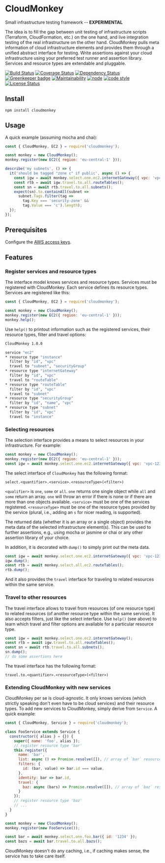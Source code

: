 # CloudMonkey

Small infrastructure testing framework -- **EXPERIMENTAL**

The idea is to fill the gap between
unit testing of infrastructure scripts (Terraform, CloudFormation, etc.) on the one hand,
and live integration testing of the real infrastructure on the other hand.
CloudMonkey pulls meta information of cloud infrastructure elements
and provides them through a unified abstract interface for testing.
Write assertions against your cloud infrastructure
using your preferred test runner and assertion library.
Services and resource types are extendable and pluggable.

[![Build Status](https://travis-ci.org/frankthelen/cloudmonkey.svg?branch=master)](https://travis-ci.org/frankthelen/cloudmonkey)
[![Coverage Status](https://coveralls.io/repos/github/frankthelen/cloudmonkey/badge.svg?branch=master)](https://coveralls.io/github/frankthelen/cloudmonkey?branch=master)
[![Dependency Status](https://gemnasium.com/badges/github.com/frankthelen/cloudmonkey.svg)](https://gemnasium.com/github.com/frankthelen/cloudmonkey)
[![Greenkeeper badge](https://badges.greenkeeper.io/frankthelen/cloudmonkey.svg)](https://greenkeeper.io/)
[![Maintainability](https://api.codeclimate.com/v1/badges/520457acb01e31acc0a3/maintainability)](https://codeclimate.com/github/frankthelen/cloudmonkey/maintainability)
[![node](https://img.shields.io/node/v/cloudmonkey.svg)]()
[![code style](https://img.shields.io/badge/code_style-airbnb-brightgreen.svg)](https://github.com/airbnb/javascript)
[![License Status](http://img.shields.io/npm/l/cloudmonkey.svg)]()

## Install

```batch
npm install cloudmonkey
```

## Usage

A quick example (assuming mocha and chai):
```javascript
const { CloudMonkey, EC2 } = require('cloudmonkey');

const monkey = new CloudMonkey();
monkey.register(new EC2({ region: 'eu-central-1' }));

describe('my subnets', () => {
  it('should be tagged "zone c" if public', async () => {
    const igw = await monkey.select.one.ec2.internetGateway({ vpc: 'vpc-12345678' });
    const rtb = await igw.travel.to.all.routeTables();
    const sn = await rtb.travel.to.all.subnets();
    expect(sn).to.containAll(subnet =>
      subnet.Tags.filter(tag =>
        tag.Key === 'security-zone' &&
        tag.Value === 'c').length);
  });
});
```

## Prerequisites

Configure the [AWS access keys](https://docs.aws.amazon.com/sdk-for-javascript/v2/developer-guide/getting-started-nodejs.html#getting-started-nodejs-configure-keys).

## Features
### Register services and resource types

The interface model knows services and resource types.
Services must be registered with CloudMonkey.
Each service defines its resource types.
Services are registered like this:

```javascript
const { CloudMonkey, EC2 } = require('cloudmonkey');

const monkey = new CloudMonkey();
monkey.register(new EC2({ region: 'eu-central-1' }));
monkey.help();
```

Use `help()` to printout information such as the registered services,
their resource types, filter and travel options:
```bash
CloudMonkey 1.0.0

service "ec2"
* resource type "instance"
  filter by "id", "vpc"
  travel to "subnet", "securityGroup"
* resource type "internetGateway"
  filter by "id", "vpc"
  travel to "routeTable"
* resource type "routeTable"
  filter by "id", "vpc"
  travel to "subnet"
* resource type "securityGroup"
  filter by "id", "name", "vpc"
* resource type "subnet"
  filter by "id", "vpc"
  travel to "instance"
```

### Selecting resources

The selection interface provides a means to select resources in your infrastructure.
For example:
```javascript
const monkey = new CloudMonkey();
monkey.register(new EC2({ region: 'eu-central-1' }));
const igw = await monkey.select.one.ec2.internetGateway({ vpc: 'vpc-12345678' });
```

The select interface of `CloudMonkey` has the following format:
```
select.<quantifier>.<service>.<resourceType>(<filter>)
```

`<qualifier>` is `one`, `some` or `all`.
`one` returns one single object while `all` and `some` return an array.
`one` will throw an error if there is none or if there are more than one objects available.
`<service>` must be one of the services registered.
`<resourceType>` must be one of the resource types provided by the service
(plural, i.e., adding an `s` for nicer reading, is supported).

The returned data (whether it is an array or a single object) provides the meta data of the selected infrastructure element(s).
This can be used to further assertions, e.g., using mocha or jasmine or chai or any other assertion library of your choice.

In addition, it is decorated with `dump()` to simply print out the meta data.

```javascript
const igw = await monkey.select.one.ec2.internetGateway({ vpc: 'vpc-12345678' });
igw.dump();
const rtb = await monkey.select.all.ec2.routeTables();
rtb.dump();
```

And it also provides the `travel` interface for traveling to related resources within the same service.

### Travel to other resources

The travel interface allows to travel from resources (of one resource type) to related resources (of another resource type within the same service).
It also accepts filters, just like the select interface.
Use `help()` (see above) to learn which travel and filter options are available for a particular resource type.

```javascript
const igw = await monkey.select.one.ec2.internetGateway();
const rtb = await igw.travel.to.all.routeTables();
const sn = await rtb.travel.to.all.subnets();
sn.dump();
// do some assertions here
```

The travel interface has the following format:
```
travel.to.<quantifier>.<resourceType>(<filter>)
```

### Extending CloudMonkey with new services

CloudMonkey per se is cloud-agnostic.
It only knows services (which strictly speaking don't even have to be cloud services) and their resource types.
To add new services to CloudMonkey, simply derive from `Service`.
A quick example:

```javascript
const { CloudMonkey, Service } = require('cloudmonkey');

class FooService extends Service {
  constructor({ alias } = {}) {
    super({ name: 'foo', alias });
    // register resource type 'bar'
    this.register({
      name: 'bar',
      list: async () => Promise.resolve([]), // array of `bar` resources
      filters: {
        id: (bar, value) => bar.id === value,
      },
      identity: bar => bar.id,
      travel: {
        baz: async (bars) => Promise.resolve([]), // array of `baz` resources
      }
    });
    // register resource type 'baz'
    // ...
  }
}

const monkey = new CloudMonkey();
monkey.register(new FooService());

const bar = await monkey.select.one.foo.bar({ id: '1234' });
const bazs = await bar.travel.to.all.bazs();
```

CloudMonkey doesn't do any caching, i.e., if caching makes sense, the service has to take care itself.
